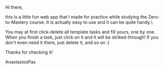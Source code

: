 Hi there,

this is a little fun web app that I made for practice while studying the Zero-to-Mastery course. It is actually easy to use and it can be quite handy.\

You may at first click-delete all template tasks and fill yours, one by one. When you finish a task, just click on it and it will be striked-through! If you don't even need it there, just delete it, and so on :)

Thanks for checking it!

AnastasiosPas
